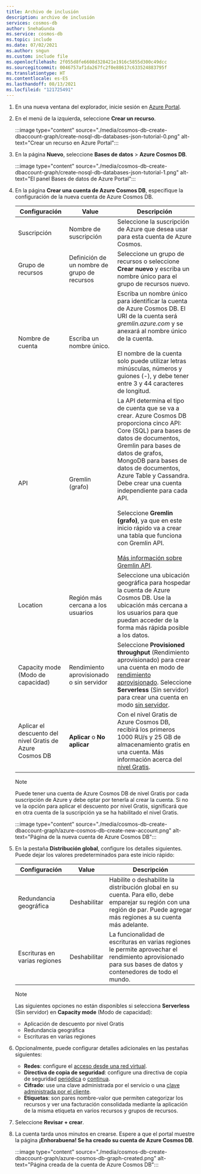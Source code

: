 ```yaml
---
title: Archivo de inclusión
description: archivo de inclusión
services: cosmos-db
author: SnehaGunda
ms.service: cosmos-db
ms.topic: include
ms.date: 07/02/2021
ms.author: sngun
ms.custom: include file
ms.openlocfilehash: 2f055d8fe6608d328421e1916c5855d300c49dcc
ms.sourcegitcommit: 0046757af1da267fc2f0e88617c633524883795f
ms.translationtype: HT
ms.contentlocale: es-ES
ms.lasthandoff: 08/13/2021
ms.locfileid: "121725491"
---
```

1. En una nueva ventana del explorador, inicie sesión en [Azure Portal](https://portal.azure.com/).

2. En el menú de la izquierda, seleccione **Crear un recurso**.
   
   :::image type="content" source="./media/cosmos-db-create-dbaccount-graph/create-nosql-db-databases-json-tutorial-0.png" alt-text="Crear un recurso en Azure Portal":::   

3. En la página **Nuevo**, seleccione **Bases de datos** > **Azure Cosmos DB**.

   :::image type="content" source="./media/cosmos-db-create-dbaccount-graph/create-nosql-db-databases-json-tutorial-1.png" alt-text="El panel Bases de datos de Azure Portal":::      

3. En la página **Crear una cuenta de Azure Cosmos DB**, especifique la configuración de la nueva cuenta de Azure Cosmos DB. 
 
   |Configuración|Value|Descripción |
   |---|---|---|
   |Suscripción|Nombre de suscripción|Seleccione la suscripción de Azure que desea usar para esta cuenta de Azure Cosmos. |
   |Grupo de recursos|Definición de un nombre de grupo de recursos|Seleccione un grupo de recursos o seleccione **Crear nuevo** y escriba un nombre único para el grupo de recursos nuevo. |
   |Nombre de cuenta|Escriba un nombre único.|Escriba un nombre único para identificar la cuenta de Azure Cosmos DB. El URI de la cuenta será *gremlin.azure.com* y se anexará al nombre único de la cuenta.<br><br>El nombre de la cuenta solo puede utilizar letras minúsculas, números y guiones (-), y debe tener entre 3 y 44 caracteres de longitud.|
   API|Gremlin (grafo)|La API determina el tipo de cuenta que se va a crear. Azure Cosmos DB proporciona cinco API: Core (SQL) para bases de datos de documentos, Gremlin para bases de datos de grafos, MongoDB para bases de datos de documentos, Azure Table y Cassandra. Debe crear una cuenta independiente para cada API. <br><br>Seleccione **Gremlin (grafo)**, ya que en este inicio rápido va a crear una tabla que funciona con Gremlin API. <br><br>[Más información sobre Gremlin API](../graph-introduction.md).|
   |Location|Región más cercana a los usuarios|Seleccione una ubicación geográfica para hospedar la cuenta de Azure Cosmos DB. Use la ubicación más cercana a los usuarios para que puedan acceder de la forma más rápida posible a los datos.|
   |Capacity mode (Modo de capacidad)|Rendimiento aprovisionado o sin servidor|Seleccione **Provisioned throughput** (Rendimiento aprovisionado) para crear una cuenta en modo de [rendimiento aprovisionado](../set-throughput.md). Seleccione **Serverless** (Sin servidor) para crear una cuenta en modo [sin servidor](../serverless.md).|
   |Aplicar el descuento del nivel Gratis de Azure Cosmos DB|**Aplicar** o **No aplicar**|Con el nivel Gratis de Azure Cosmos DB, recibirá los primeros 1000 RU/s y 25 GB de almacenamiento gratis en una cuenta. Más información acerca del [nivel Gratis](https://azure.microsoft.com/pricing/details/cosmos-db/).|

   > [!NOTE]
   > Puede tener una cuenta de Azure Cosmos DB de nivel Gratis por cada suscripción de Azure y debe optar por tenerla al crear la cuenta. Si no ve la opción para aplicar el descuento por nivel Gratis, significará que en otra cuenta de la suscripción ya se ha habilitado el nivel Gratis.

   :::image type="content" source="./media/cosmos-db-create-dbaccount-graph/azure-cosmos-db-create-new-account.png" alt-text="Página de la nueva cuenta de Azure Cosmos DB":::   

1. En la pestaña **Distribución global**, configure los detalles siguientes. Puede dejar los valores predeterminados para este inicio rápido:

   |Configuración|Value|Descripción |
   |---|---|---|
   |Redundancia geográfica|Deshabilitar|Habilite o deshabilite la distribución global en su cuenta. Para ello, debe emparejar su región con una región de par. Puede agregar más regiones a su cuenta más adelante.|
   |Escrituras en varias regiones|Deshabilitar|La funcionalidad de escrituras en varias regiones le permite aprovechar el rendimiento aprovisionado para sus bases de datos y contenedores de todo el mundo.|

   > [!NOTE]
   > Las siguientes opciones no están disponibles si selecciona **Serverless** (Sin servidor) en **Capacity mode** (Modo de capacidad):
   > - Aplicación de descuento por nivel Gratis
   > - Redundancia geográfica
   > - Escrituras en varias regiones

1. Opcionalmente, puede configurar detalles adicionales en las pestañas siguientes:

   * **Redes**: configure el [acceso desde una red virtual](../how-to-configure-vnet-service-endpoint.md).
   * **Directiva de copia de seguridad**: configure una directiva de copia de seguridad [periódica](../configure-periodic-backup-restore.md) o [continua](../provision-account-continuous-backup.md).
   * **Cifrado**: use una clave administrada por el servicio o una [clave administrada por el cliente](../how-to-setup-cmk.md#create-a-new-azure-cosmos-account).
   * **Etiquetas**: son pares nombre-valor que permiten categorizar los recursos y ver una facturación consolidada mediante la aplicación de la misma etiqueta en varios recursos y grupos de recursos.

1. Seleccione **Revisar + crear**.

1. La cuenta tarda unos minutos en crearse. Espere a que el portal muestre la página **¡Enhorabuena! Se ha creado su cuenta de Azure Cosmos DB**.

   :::image type="content" source="./media/cosmos-db-create-dbaccount-graph/azure-cosmos-db-graph-created.png" alt-text="Página creada de la cuenta de Azure Cosmos DB":::   